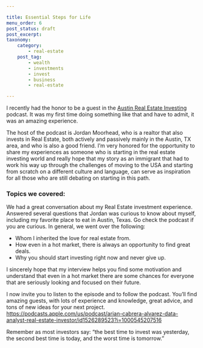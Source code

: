 ```yaml
---

title: Essential Steps for Life
menu_order: 6
post_status: draft
post_excerpt:  
taxonomy:
    category:
        - real-estate
    post_tag:
        - wealth
        - investments
        - invest
        - business
        - real-estate

---
```

I recently had the honor to be a guest in the [Austin Real Estate Investing](https://podcasts.apple.com/us/podcast/austin-real-estate-investing/id1526289523) podcast. It was my first time doing something like that and have to admit, it was an amazing experience.  

The host of the podcast is Jordan Moorhead, who is a realtor that also invests in Real Estate, both actively and passively mainly in the Austin, TX area, and who is also a good friend. 
I’m very honored for the opportunity to share my experiences as someone who is starting in the real estate investing world and really hope that my story as an immigrant that had to work his way up through the challenges of moving to the USA and starting from scratch on a different culture and language, can serve as inspiration for all those who are still debating on starting in this path. 

### Topics we covered:
We had a great conversation about my Real Estate investment experience. Answered several questions that Jordan was curious to know about myself, including my favorite place to eat in Austin, Texas. Go check the podcast if you are curious. In general, we went over the following:

* Whom I inherited the love for real estate from.
* How even in a hot market, there is always an opportunity to find great deals.
* Why you should start investing right now and never give up.

I sincerely hope that my interview helps you find some motivation and understand that even in a hot market there are some chances for everyone that are seriously looking and focused on their future.

I now invite you to listen to the episode and to follow the podcast. You’ll find amazing guests, with lots of experience and knowledge, great advice, and tons of new ideas for  your next project.
https://podcasts.apple.com/us/podcast/arian-cabrera-alvarez-data-analyst-real-estate-investor/id1526289523?i=1000545207516

Remember as most investors say: “the best time to invest was yesterday, the second best time is today, and the worst time is tomorrow.”



